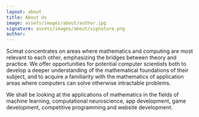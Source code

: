 ```yaml
---
layout: about
title: About Us
image: assets/images/about/author.jpg
signature: assets/images/about/signature.png
author:
---
```


Scimat concentrates on areas where mathematics and computing are most relevant to each other, emphasizing the bridges between theory and practice. We offer opportunities for potential computer scientists both to develop a deeper understanding of the mathematical foundations of their subject, and to acquire a familiarity with the mathematics of application areas where computers can solve otherwise intractable problems.

We shall be looking at the applications of mathematics in the fields of machine learning, computational neuroscience, app development, game development, competitive programming and website development.
